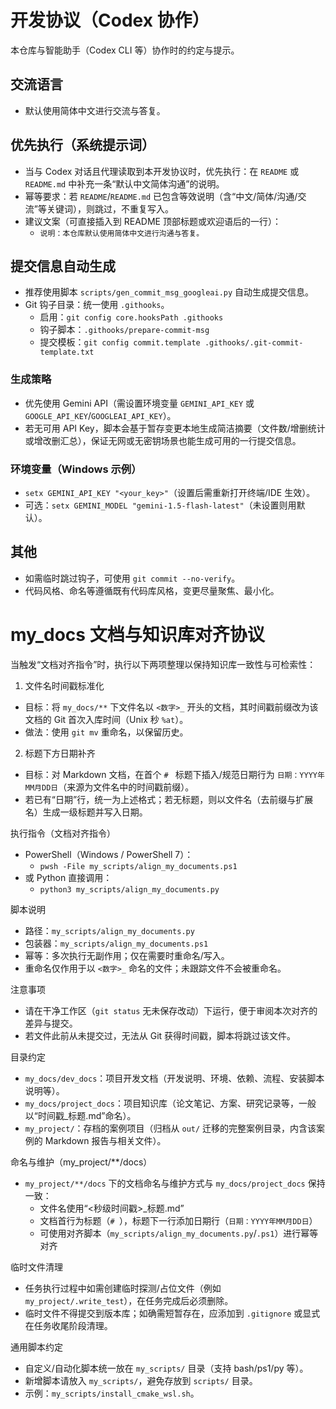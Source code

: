 # 开发协议（Codex 协作）

本仓库与智能助手（Codex CLI 等）协作时的约定与提示。

## 交流语言

- 默认使用简体中文进行交流与答复。

## 优先执行（系统提示词）

- 当与 Codex 对话且代理读取到本开发协议时，优先执行：在 `README` 或 `README.md` 中补充一条“默认中文简体沟通”的说明。
- 幂等要求：若 `README`/`README.md` 已包含等效说明（含“中文/简体/沟通/交流”等关键词），则跳过，不重复写入。
- 建议文案（可直接插入到 README 顶部标题或欢迎语后的一行）：
  - `说明：本仓库默认使用简体中文进行沟通与答复。`

## 提交信息自动生成

- 推荐使用脚本 `scripts/gen_commit_msg_googleai.py` 自动生成提交信息。
- Git 钩子目录：统一使用 `.githooks`。
  - 启用：`git config core.hooksPath .githooks`
  - 钩子脚本：`.githooks/prepare-commit-msg`
  - 提交模板：`git config commit.template .githooks/.git-commit-template.txt`

### 生成策略

- 优先使用 Gemini API（需设置环境变量 `GEMINI_API_KEY` 或 `GOOGLE_API_KEY`/`GOOGLEAI_API_KEY`）。
- 若无可用 API Key，脚本会基于暂存变更本地生成简洁摘要（文件数/增删统计或增改删汇总），保证无网或无密钥场景也能生成可用的一行提交信息。

### 环境变量（Windows 示例）

- `setx GEMINI_API_KEY "<your_key>"`（设置后需重新打开终端/IDE 生效）。
- 可选：`setx GEMINI_MODEL "gemini-1.5-flash-latest"`（未设置则用默认）。

## 其他

- 如需临时跳过钩子，可使用 `git commit --no-verify`。
- 代码风格、命名等遵循既有代码库风格，变更尽量聚焦、最小化。

# my_docs 文档与知识库对齐协议

当触发“文档对齐指令”时，执行以下两项整理以保持知识库一致性与可检索性：

1) 文件名时间戳标准化
- 目标：将 `my_docs/**` 下文件名以 `<数字>_` 开头的文档，其时间戳前缀改为该文档的 Git 首次入库时间（Unix 秒 `%at`）。
- 做法：使用 `git mv` 重命名，以保留历史。

2) 标题下方日期补齐
- 目标：对 Markdown 文档，在首个 `# ` 标题下插入/规范日期行为 `日期：YYYY年MM月DD日`（来源为文件名中的时间戳前缀）。
- 若已有“日期”行，统一为上述格式；若无标题，则以文件名（去前缀与扩展名）生成一级标题并写入日期。

执行指令（文档对齐指令）
- PowerShell（Windows / PowerShell 7）：
  - `pwsh -File my_scripts/align_my_documents.ps1`
- 或 Python 直接调用：
  - `python3 my_scripts/align_my_documents.py`

脚本说明
- 路径：`my_scripts/align_my_documents.py`
- 包装器：`my_scripts/align_my_documents.ps1`
- 幂等：多次执行无副作用；仅在需要时重命名/写入。
- 重命名仅作用于以 `<数字>_` 命名的文件；未跟踪文件不会被重命名。

注意事项
- 请在干净工作区（`git status` 无未保存改动）下运行，便于审阅本次对齐的差异与提交。
- 若文件此前从未提交过，无法从 Git 获得时间戳，脚本将跳过该文件。

目录约定
- `my_docs/dev_docs`：项目开发文档（开发说明、环境、依赖、流程、安装脚本说明等）。
- `my_docs/project_docs`：项目知识库（论文笔记、方案、研究记录等，一般以“时间戳_标题.md”命名）。
- `my_project/`：存档的案例项目（归档从 `out/` 迁移的完整案例目录，内含该案例的 Markdown 报告与相关文件）。

命名与维护（my_project/**/docs）
- `my_project/**/docs` 下的文档命名与维护方式与 `my_docs/project_docs` 保持一致：
  - 文件名使用“<秒级时间戳>_标题.md”
  - 文档首行为标题（`# `），标题下一行添加日期行（`日期：YYYY年MM月DD日`）
  - 可使用对齐脚本（`my_scripts/align_my_documents.py`/`.ps1`）进行幂等对齐

临时文件清理
- 任务执行过程中如需创建临时探测/占位文件（例如 `my_project/.write_test`），在任务完成后必须删除。
- 临时文件不得提交到版本库；如确需短暂存在，应添加到 `.gitignore` 或显式在任务收尾阶段清理。

通用脚本约定
- 自定义/自动化脚本统一放在 `my_scripts/` 目录（支持 bash/ps1/py 等）。
- 新增脚本请放入 `my_scripts/`，避免存放到 `scripts/` 目录。
- 示例：`my_scripts/install_cmake_wsl.sh`。
